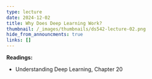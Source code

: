 ```yaml
---
type: lecture
date: 2024-12-02
title: Why Does Deep Learning Work?
thumbnail: /_images/thumbnails/ds542-lecture-02.png
hide_from_announcments: true
links: []
---
```

**Readings:**
- Understanding Deep Learning, Chapter 20

